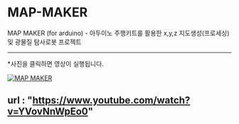 # MAP-MAKER
MAP MAKER (for arduino) - 아두이노 주행키트를 활용한 x,y,z  지도생성(프로세싱) 및 광물질 탐사로봇 프로젝트

------------

*사진을 클릭하면 영상이 실행됩니다.

[![MAP MAKER](https://img.youtube.com/vi/YVovNnWpEo0/0.jpg )](https://www.youtube.com/watch?v=YVovNnWpEo0)


url : "https://www.youtube.com/watch?v=YVovNnWpEo0"
------------

